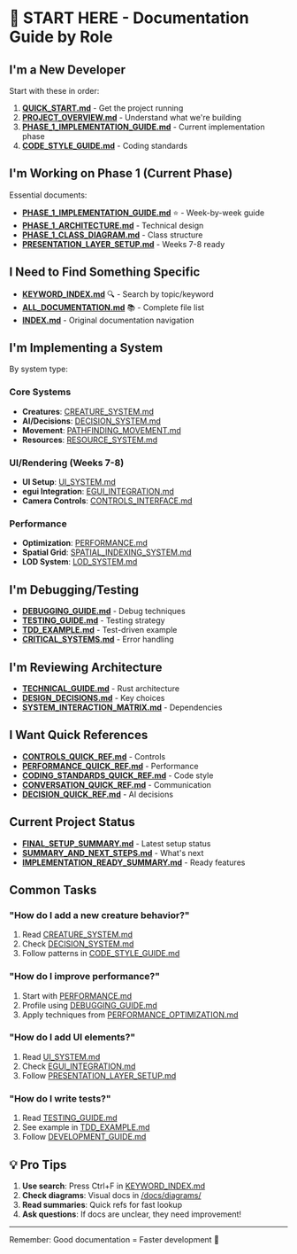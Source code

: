 # 🚀 START HERE - Documentation Guide by Role

## I'm a New Developer

Start with these in order:
1. **[QUICK_START.md](QUICK_START.md)** - Get the project running
2. **[PROJECT_OVERVIEW.md](PROJECT_OVERVIEW.md)** - Understand what we're building
3. **[PHASE_1_IMPLEMENTATION_GUIDE.md](PHASE_1_IMPLEMENTATION_GUIDE.md)** - Current implementation phase
4. **[CODE_STYLE_GUIDE.md](design/CODE_STYLE_GUIDE.md)** - Coding standards

## I'm Working on Phase 1 (Current Phase)

Essential documents:
- **[PHASE_1_IMPLEMENTATION_GUIDE.md](PHASE_1_IMPLEMENTATION_GUIDE.md)** ⭐ - Week-by-week guide
- **[PHASE_1_ARCHITECTURE.md](design/PHASE_1_ARCHITECTURE.md)** - Technical design
- **[PHASE_1_CLASS_DIAGRAM.md](design/PHASE_1_CLASS_DIAGRAM.md)** - Class structure
- **[PRESENTATION_LAYER_SETUP.md](PRESENTATION_LAYER_SETUP.md)** - Weeks 7-8 ready

## I Need to Find Something Specific

- **[KEYWORD_INDEX.md](KEYWORD_INDEX.md)** 🔍 - Search by topic/keyword
- **[ALL_DOCUMENTATION.md](ALL_DOCUMENTATION.md)** 📚 - Complete file list
- **[INDEX.md](INDEX.md)** - Original documentation navigation

## I'm Implementing a System

By system type:

### Core Systems
- **Creatures**: [CREATURE_SYSTEM.md](systems/CREATURE_SYSTEM.md)
- **AI/Decisions**: [DECISION_SYSTEM.md](systems/DECISION_SYSTEM.md)
- **Movement**: [PATHFINDING_MOVEMENT.md](design/PATHFINDING_MOVEMENT.md)
- **Resources**: [RESOURCE_SYSTEM.md](systems/RESOURCE_SYSTEM.md)

### UI/Rendering (Weeks 7-8)
- **UI Setup**: [UI_SYSTEM.md](systems/UI_SYSTEM.md)
- **egui Integration**: [EGUI_INTEGRATION.md](EGUI_INTEGRATION.md)
- **Camera Controls**: [CONTROLS_INTERFACE.md](design/CONTROLS_INTERFACE.md)

### Performance
- **Optimization**: [PERFORMANCE.md](reference/PERFORMANCE.md)
- **Spatial Grid**: [SPATIAL_INDEXING_SYSTEM.md](systems/SPATIAL_INDEXING_SYSTEM.md)
- **LOD System**: [LOD_SYSTEM.md](systems/LOD_SYSTEM.md)

## I'm Debugging/Testing

- **[DEBUGGING_GUIDE.md](DEBUGGING_GUIDE.md)** - Debug techniques
- **[TESTING_GUIDE.md](guides/TESTING_GUIDE.md)** - Testing strategy
- **[TDD_EXAMPLE.md](TDD_EXAMPLE.md)** - Test-driven example
- **[CRITICAL_SYSTEMS.md](design/CRITICAL_SYSTEMS.md)** - Error handling

## I'm Reviewing Architecture

- **[TECHNICAL_GUIDE.md](guides/TECHNICAL_GUIDE.md)** - Rust architecture
- **[DESIGN_DECISIONS.md](design/DESIGN_DECISIONS.md)** - Key choices
- **[SYSTEM_INTERACTION_MATRIX.md](reference/SYSTEM_INTERACTION_MATRIX.md)** - Dependencies

## I Want Quick References

- **[CONTROLS_QUICK_REF.md](design/CONTROLS_QUICK_REF.md)** - Controls
- **[PERFORMANCE_QUICK_REF.md](design/PERFORMANCE_QUICK_REF.md)** - Performance
- **[CODING_STANDARDS_QUICK_REF.md](design/CODING_STANDARDS_QUICK_REF.md)** - Code style
- **[CONVERSATION_QUICK_REF.md](design/CONVERSATION_QUICK_REF.md)** - Communication
- **[DECISION_QUICK_REF.md](design/DECISION_QUICK_REF.md)** - AI decisions

## Current Project Status

- **[FINAL_SETUP_SUMMARY.md](FINAL_SETUP_SUMMARY.md)** - Latest setup status
- **[SUMMARY_AND_NEXT_STEPS.md](SUMMARY_AND_NEXT_STEPS.md)** - What's next
- **[IMPLEMENTATION_READY_SUMMARY.md](IMPLEMENTATION_READY_SUMMARY.md)** - Ready features

## Common Tasks

### "How do I add a new creature behavior?"
1. Read [CREATURE_SYSTEM.md](systems/CREATURE_SYSTEM.md)
2. Check [DECISION_SYSTEM.md](systems/DECISION_SYSTEM.md)
3. Follow patterns in [CODE_STYLE_GUIDE.md](design/CODE_STYLE_GUIDE.md)

### "How do I improve performance?"
1. Start with [PERFORMANCE.md](reference/PERFORMANCE.md)
2. Profile using [DEBUGGING_GUIDE.md](DEBUGGING_GUIDE.md)
3. Apply techniques from [PERFORMANCE_OPTIMIZATION.md](design/PERFORMANCE_OPTIMIZATION.md)

### "How do I add UI elements?"
1. Read [UI_SYSTEM.md](systems/UI_SYSTEM.md)
2. Check [EGUI_INTEGRATION.md](EGUI_INTEGRATION.md)
3. Follow [PRESENTATION_LAYER_SETUP.md](PRESENTATION_LAYER_SETUP.md)

### "How do I write tests?"
1. Read [TESTING_GUIDE.md](guides/TESTING_GUIDE.md)
2. See example in [TDD_EXAMPLE.md](TDD_EXAMPLE.md)
3. Follow [DEVELOPMENT_GUIDE.md](guides/DEVELOPMENT_GUIDE.md)

## 💡 Pro Tips

1. **Use search**: Press Ctrl+F in [KEYWORD_INDEX.md](KEYWORD_INDEX.md)
2. **Check diagrams**: Visual docs in [/docs/diagrams/](diagrams/)
3. **Read summaries**: Quick refs for fast lookup
4. **Ask questions**: If docs are unclear, they need improvement!

---

Remember: Good documentation = Faster development 🚀